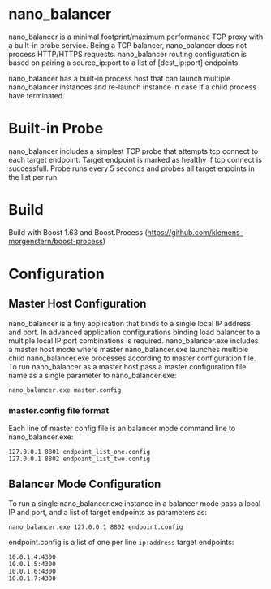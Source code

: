 nano_balancer
=============

nano_balancer is a minimal footprint/maximum performance TCP proxy with a built-in probe service.
Being a TCP balancer, nano_balancer does not process HTTP/HTTPS requests. 
nano_balancer routing configuration is based on pairing a source_ip:port to a list of [dest_ip:port] endpoints.

nano_balancer has a built-in process host that can launch multiple nano_balancer instances and re-launch instance in case if a child process have terminated.

# Built-in Probe
nano_balancer includes a simplest TCP probe that attempts tcp connect to each target endpoint.
Target endpoint is marked as healthy if tcp connect is successfull.
Probe runs every 5 seconds and probes all target enpoints in the list per run.

# Build
Build with Boost 1.63 and Boost.Process (https://github.com/klemens-morgenstern/boost-process)

# Configuration
## Master Host Configuration
nano_balancer is a tiny application that binds to a single local IP address and port. In advanced application configurations binding load balancer to a multiple local IP:port combinations is required.
nano_balancer.exe includes a master host mode where master nano_balancer.exe launches multiple child nano_balancer.exe processes according to master configuration file.
To run nano_balancer as a master host pass a master configuration file name as a single parameter to nano_balancer.exe:

```
nano_balancer.exe master.config
```
### master.config file format
Each line of master config file is an balancer mode command line to nano_balancer.exe:
```
127.0.0.1 8801 endpoint_list_one.config
127.0.0.1 8802 endpoint_list_two.config
```

## Balancer Mode Configuration
To run a single nano_balancer.exe instance in a balancer mode pass a local IP and port, and a list of target endpoints as parameters as:
```
nano_balancer.exe 127.0.0.1 8802 endpoint.config
```
endpoint.config is a list of one per line `ip:address` target endpoints:
```
10.0.1.4:4300
10.0.1.5:4300
10.0.1.6:4300
10.0.1.7:4300
```
